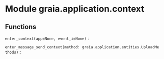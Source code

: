 Module graia.application.context
================================

Functions
---------

    
`enter_context(app=None, event_i=None)`
:   

    
`enter_message_send_context(method: graia.application.entities.UploadMethods)`
: